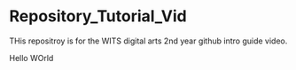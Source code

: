 # Repository_Tutorial_Vid
THis repositroy is for the WITS digital arts 2nd year github intro guide video.

Hello WOrld
